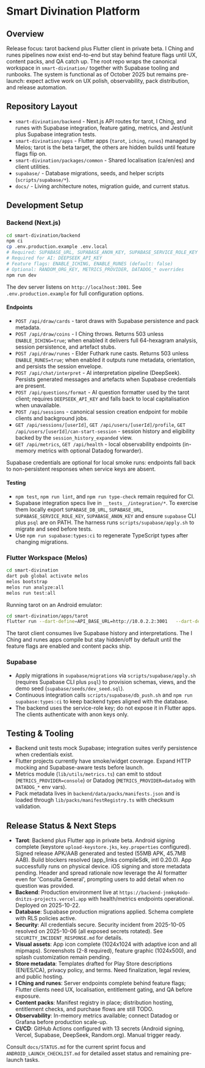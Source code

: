 # Smart Divination Platform

## Overview
Release focus: tarot backend plus Flutter client in private beta. I Ching and runes pipelines now exist end-to-end but stay behind feature flags until UX, content packs, and QA catch up. The root repo wraps the canonical workspace in `smart-divination/` together with Supabase tooling and runbooks. The system is functional as of October 2025 but remains pre-launch: expect active work on UX polish, observability, pack distribution, and release automation.

## Repository Layout
- `smart-divination/backend` - Next.js API routes for tarot, I Ching, and runes with Supabase integration, feature gating, metrics, and Jest/unit plus Supabase integration tests.
- `smart-divination/apps` - Flutter apps (`tarot`, `iching`, `runes`) managed by Melos; tarot is the beta target, the others are hidden builds until feature flags flip on.
- `smart-divination/packages/common` - Shared localisation (ca/en/es) and client utilities.
- `supabase/` - Database migrations, seeds, and helper scripts (`scripts/supabase/*`).
- `docs/` - Living architecture notes, migration guide, and current status.

## Development Setup
### Backend (Next.js)
```bash
cd smart-divination/backend
npm ci
cp .env.production.example .env.local
# Required: SUPABASE_URL, SUPABASE_ANON_KEY, SUPABASE_SERVICE_ROLE_KEY
# Required for AI: DEEPSEEK_API_KEY
# Feature flags: ENABLE_ICHING, ENABLE_RUNES (default: false)
# Optional: RANDOM_ORG_KEY, METRICS_PROVIDER, DATADOG_* overrides
npm run dev
```
The dev server listens on `http://localhost:3001`. See `.env.production.example` for full configuration options.

#### Endpoints
- `POST /api/draw/cards` - tarot draws with Supabase persistence and pack metadata.
- `POST /api/draw/coins` - I Ching throws. Returns 503 unless `ENABLE_ICHING=true`; when enabled it delivers full 64-hexagram analysis, session persistence, and artefact stubs.
- `POST /api/draw/runes` - Elder Futhark rune casts. Returns 503 unless `ENABLE_RUNES=true`; when enabled it outputs rune metadata, orientation, and persists the session envelope.
- `POST /api/chat/interpret` - AI interpretation pipeline (DeepSeek). Persists generated messages and artefacts when Supabase credentials are present.
- `POST /api/questions/format` - AI question formatter used by the tarot client; requires `DEEPSEEK_API_KEY` and falls back to local capitalisation when unavailable.
- `POST /api/sessions` - canonical session creation endpoint for mobile clients and background jobs.
- `GET /api/sessions/[userId]`, `GET /api/users/[userId]/profile`, `GET /api/users/[userId]/can-start-session` - session history and eligibility backed by the `session_history_expanded` view.
- `GET /api/metrics`, `GET /api/health` - local observability endpoints (in-memory metrics with optional Datadog forwarder).

Supabase credentials are optional for local smoke runs: endpoints fall back to non-persistent responses when service keys are absent.

#### Testing
- `npm test`, `npm run lint`, and `npm run type-check` remain required for CI.
- Supabase integration specs live in `__tests__/integration/*`. To exercise them locally export `SUPABASE_DB_URL`, `SUPABASE_URL`, `SUPABASE_SERVICE_ROLE_KEY`, `SUPABASE_ANON_KEY` and ensure `supabase` CLI plus `psql` are on PATH. The harness runs `scripts/supabase/apply.sh` to migrate and seed before tests.
- Use `npm run supabase:types:ci` to regenerate TypeScript types after changing migrations.

### Flutter Workspace (Melos)
```bash
cd smart-divination
dart pub global activate melos
melos bootstrap
melos run analyze:all
melos run test:all
```

Running tarot on an Android emulator:
```bash
cd smart-divination/apps/tarot
flutter run --dart-define=API_BASE_URL=http://10.0.2.2:3001   --dart-define=SUPABASE_URL=https://<project>.supabase.co   --dart-define=SUPABASE_ANON_KEY=<public-anon-key>
```
The tarot client consumes live Supabase history and interpretations. The I Ching and runes apps compile but stay hidden/off by default until the feature flags are enabled and content packs ship.

### Supabase
- Apply migrations in `supabase/migrations` via `scripts/supabase/apply.sh` (requires Supabase CLI plus `psql`) to provision schemas, views, and the demo seed (`supabase/seeds/dev_seed.sql`).
- Continuous integration calls `scripts/supabase/db_push.sh` and `npm run supabase:types:ci` to keep backend types aligned with the database.
- The backend uses the service-role key; do not expose it in Flutter apps. The clients authenticate with anon keys only.

## Testing & Tooling
- Backend unit tests mock Supabase; integration suites verify persistence when credentials exist.
- Flutter projects currently have smoke/widget coverage. Expand HTTP mocking and Supabase-aware tests before launch.
- Metrics module (`lib/utils/metrics.ts`) can emit to stdout (`METRICS_PROVIDER=console`) or Datadog (`METRICS_PROVIDER=datadog` with `DATADOG_*` env vars).
- Pack metadata lives in `backend/data/packs/manifests.json` and is loaded through `lib/packs/manifestRegistry.ts` with checksum validation.

## Release Status & Next Steps
- **Tarot**: Backend plus Flutter app in private beta. Android signing complete (keystore `upload-keystore.jks`, `key.properties` configured). Signed release APK/AAB generated and tested (55MB APK, 45.7MB AAB). Build blockers resolved (app_links compileSdk, intl 0.20.0). App successfully runs on physical device. iOS signing and store metadata pending. Header and spread rationale now leverage the AI formatter even for 'Consulta General', prompting users to add detail when no question was provided.
- **Backend**: Production environment live at `https://backend-jnmkq4odo-dnitzs-projects.vercel.app` with health/metrics endpoints operational. Deployed on 2025-10-22.
- **Database**: Supabase production migrations applied. Schema complete with RLS policies active.
- **Security**: All credentials secure. Security incident from 2025-10-05 resolved on 2025-10-06 (all exposed secrets rotated). See `SECURITY_INCIDENT_RESPONSE.md` for details.
- **Visual assets**: App icon complete (1024x1024 with adaptive icon and all mipmaps). Screenshots (2-8 required), feature graphic (1024x500), and splash customization remain pending.
- **Store metadata**: Templates drafted for Play Store descriptions (EN/ES/CA), privacy policy, and terms. Need finalization, legal review, and public hosting.
- **I Ching and runes**: Server endpoints complete behind feature flags; Flutter clients need UX, localisation, entitlement gating, and QA before exposure.
- **Content packs**: Manifest registry in place; distribution hosting, entitlement checks, and purchase flows are still TODO.
- **Observability**: In-memory metrics available; connect Datadog or Grafana before production scale-up.
- **CI/CD**: GitHub Actions configured with 13 secrets (Android signing, Vercel, Supabase, DeepSeek, Random.org). Manual trigger ready.

Consult `docs/STATUS.md` for the current sprint focus and `ANDROID_LAUNCH_CHECKLIST.md` for detailed asset status and remaining pre-launch tasks.
